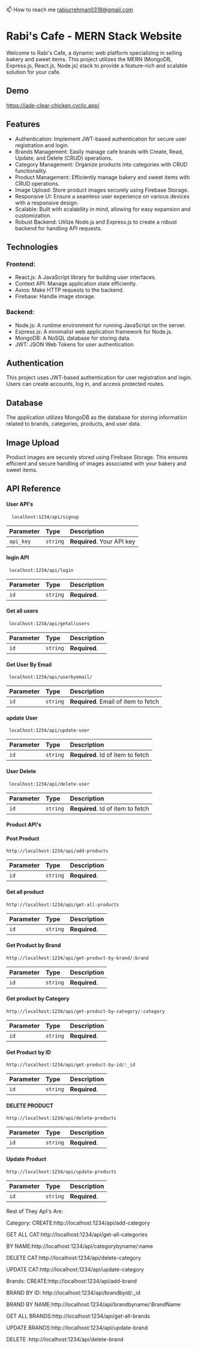 

📫 How to reach me rabiurrehman0318@gmail.com


# Rabi's Cafe - MERN Stack Website

Welcome to Rabi's Cafe, a dynamic web platform specializing in selling bakery and sweet items. This project utilizes the MERN (MongoDB, Express.js, React.js, Node.js) stack to provide a feature-rich and scalable solution for your cafe.


## Demo

https://jade-clear-chicken.cyclic.app/


## Features

- Authentication: Implement JWT-based authentication for secure user registration and login.
- Brands Management: Easily manage cafe brands with Create, Read, Update, and Delete (CRUD) operations.
- Category Management: Organize products into categories with CRUD functionality.
- Product Management: Efficiently manage bakery and sweet items with CRUD operations.
- Image Upload: Store product images securely using Firebase Storage.
- Responsive UI: Ensure a seamless user experience on various devices with a responsive design.
- Scalable: Built with scalability in mind, allowing for easy expansion and customization.
- Robust Backend: Utilize Node.js and Express.js to create a robust backend for handling API requests.

## Technologies
### Frontend:
- React.js: A JavaScript library for building user interfaces.
- Context API: Manage application state efficiently.
- Axios: Make HTTP requests to the backend.
- Firebase: Handle image storage.
### Backend:
- Node.js: A runtime environment for running JavaScript on the server.
- Express.js: A minimalist web application framework for Node.js.
- MongoDB: A NoSQL database for storing data.
- JWT: JSON Web Tokens for user authentication.

## Authentication
This project uses JWT-based authentication for user registration and login. Users can create accounts, log in, and access protected routes.

## Database
The application utilizes MongoDB as the database for storing information related to brands, categories, products, and user data.

## Image Upload
Product images are securely stored using Firebase Storage. This ensures efficient and secure handling of images associated with your bakery and sweet items.



## API Reference

#### User API's

```http
  localhost:1234/api/signup
```

| Parameter | Type     | Description                |
| :-------- | :------- | :------------------------- |
| `api_key` | `string` | **Required**. Your API key |

#### login API

```http
 localhost:1234/api/login
```

| Parameter | Type     | Description                       |
| :-------- | :------- | :-------------------------------- |
| `id`      | `string` | **Required**.  |

#### Get all users

```http
 localhost:1234/api/getallusers
```

| Parameter | Type     | Description                       |
| :-------- | :------- | :-------------------------------- |
| `id`      | `string` | **Required**.|

#### Get User By Email

```http
 localhost:1234/api/userbyemail/
```

| Parameter | Type     | Description                       |
| :-------- | :------- | :-------------------------------- |
| `id`      | `string` | **Required**. Email of item to fetch |

#### update User

```http
 localhost:1234/api/update-user
```

| Parameter | Type     | Description                       |
| :-------- | :------- | :-------------------------------- |
| `id`      | `string` | **Required**. Id of item to fetch |

#### User Delete

```http
 localhost:1234/api/delete-user
```

| Parameter | Type     | Description                       |
| :-------- | :------- | :-------------------------------- |
| `id`      | `string` | **Required**. Id of item to fetch |


#### Product API's

#### Post Product

```http
http://localhost:1234/api/add-products
```

| Parameter | Type     | Description                       |
| :-------- | :------- | :-------------------------------- |
| `id`      | `string` | **Required**.|


#### Get all product

```http
http://localhost:1234/api/get-all-products
```

| Parameter | Type     | Description                       |
| :-------- | :------- | :-------------------------------- |
| `id`      | `string` | **Required**.|

#### Get Product by Brand

```http
http://localhost:1234/api/get-product-by-brand/:brand
```

| Parameter | Type     | Description                       |
| :-------- | :------- | :-------------------------------- |
| `id`      | `string` | **Required**.|

#### Get product by Category

```http
http://localhost:1234/api/get-product-by-category/:category
```

| Parameter | Type     | Description                       |
| :-------- | :------- | :-------------------------------- |
| `id`      | `string` | **Required**.|



#### Get Product by ID

```http
http://localhost:1234/api/get-product-by-id/:_id
```

| Parameter | Type     | Description                       |
| :-------- | :------- | :-------------------------------- |
| `id`      | `string` | **Required**.|


#### DELETE PRODUCT

```http
http://localhost:1234/api/delete-products
```

| Parameter | Type     | Description                       |
| :-------- | :------- | :-------------------------------- |
| `id`      | `string` | **Required**.|


#### Update Product

```http
http://localhost:1234/api/update-products
```

| Parameter | Type     | Description                       |
| :-------- | :------- | :-------------------------------- |
| `id`      | `string` | **Required**.|

Rest of They ApI's Are:

Category:
CREATE:http://localhost:1234/api/add-category

GET ALL CAT:http://localhost:1234/api/get-all-categories

BY NAME:http://localhost:1234/api/categorybyname/:name

DELETE CAT:http://localhost:1234/api/delete-category

UPDATE CAT:http://localhost:1234/api/update-category

Brands:
CREATE:http://localhost:1234/api/add-brand

BRAND BY ID: http://localhost:1234/api/brandbyid/:_id

 BRAND BY NAME:http://localhost:1234/api/brandbyname/:BrandName
 
GET ALL BRANDS:http://localhost:1234/api/get-all-brands

UPDATE BRANDS:http://localhost:1234/api/update-brand

DELETE :http://localhost:1234/api/delete-brand




